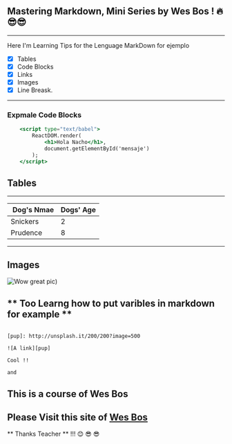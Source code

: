 ## Mastering Markdown, Mini Series by Wes Bos ! :fire: :sunglasses::sunglasses:

----
Here I'm Learning Tips for the Lenguage MarkDown 
for ejemplo 

* [x] Tables
* [x] Code Blocks
* [x] Links 
* [x] Images 
* [x] Line Breask.

---

### Expmale Code Blocks 

```jsx
    <script type="text/babel">
        ReactDOM.render(
            <h1>Hola Nacho</h1>,
            document.getElementById('mensaje')
        );
    </script>
```

## Tables 
___

| Dog's Nmae | Dogs' Age |
|:-----------|:----------
|Snickers|2|
|Prudence|8|


---

## Images 


![Wow great pic](http://unsplash.it/300/300?image=100))

## ** Too Learng how to put varibles in markdown for example **

```Md

[pup]: http://unsplash.it/200/200?image=500

![A link][pup]

Cool !! 

and 

```

## This is a course of Wes Bos

## Please Visit this site of [Wes Bos](http://wesbos.com) 
** Thanks Teacher ** !!! :blush: :sunglasses: :sunglasses:
